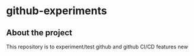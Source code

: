 # github-experiments


## About the project

This repository is to experiment/test github and github CI/CD features
new
